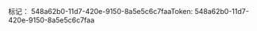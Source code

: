 <span data-ttu-id="8f873-101">标记： 548a62b0-11d7-420e-9150-8a5e5c6c7faa</span><span class="sxs-lookup"><span data-stu-id="8f873-101">Token: 548a62b0-11d7-420e-9150-8a5e5c6c7faa</span></span>